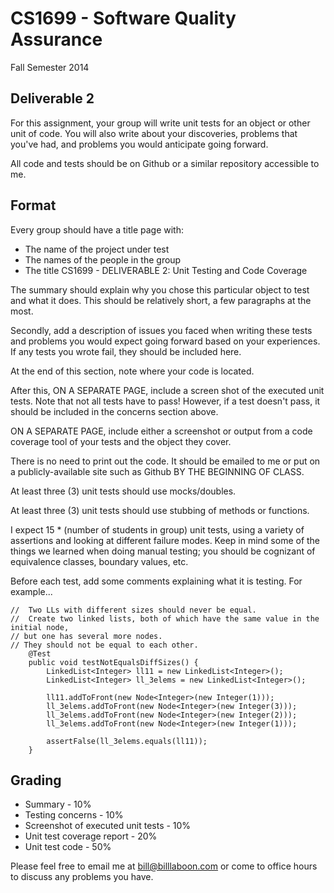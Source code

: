# CS1699 - Software Quality Assurance
Fall Semester 2014

## Deliverable 2

For this assignment, your group will write unit tests for an object or other unit of code.  You will also write about your discoveries, problems that you've had, and problems you would anticipate going forward.

All code and tests should be on Github or a similar repository accessible to me.

## Format
Every group should have a title page with:
* The name of the project under test
* The names of the people in the group
* The title CS1699 - DELIVERABLE 2: Unit Testing and Code Coverage

The summary should explain why you chose this particular object to test and what it does. This should be relatively short, a few paragraphs at the most.

Secondly, add a description of issues you faced when writing these tests and problems you would expect going forward based on your experiences.  If any tests you wrote fail, they should be included here.

At the end of this section, note where your code is located.

After this, ON A SEPARATE PAGE, include a screen shot of the executed unit tests.  Note that not all tests have to pass!  However, if a test doesn't pass, it should be included in the concerns section above.

ON A SEPARATE PAGE, include either a screenshot or output from a code coverage tool of your tests and the object they cover.

There is no need to print out the code.  It should be emailed to me or put on a publicly-available site such as Github BY THE BEGINNING OF CLASS.

At least three (3) unit tests should use mocks/doubles.

At least three (3) unit tests should use stubbing of methods or functions.

I expect 15 * (number of students in group) unit tests, using a variety of assertions and looking at different failure modes.  Keep in mind some of the things we learned when doing manual testing; you should be cognizant of equivalence classes, boundary values, etc.

Before each test, add some comments explaining what it is testing.  For example...

	//  Two LLs with different sizes should never be equal.
	//  Create two linked lists, both of which have the same value in the initial node,
	// but one has several more nodes. 
	// They should not be equal to each other.
		@Test
		public void testNotEqualsDiffSizes() {
			LinkedList<Integer> ll11 = new LinkedList<Integer>();
			LinkedList<Integer> ll_3elems = new LinkedList<Integer>();

			ll11.addToFront(new Node<Integer>(new Integer(1)));
			ll_3elems.addToFront(new Node<Integer>(new Integer(3)));
			ll_3elems.addToFront(new Node<Integer>(new Integer(2)));
			ll_3elems.addToFront(new Node<Integer>(new Integer(1)));

			assertFalse(ll_3elems.equals(ll11));
		}

## Grading
* Summary - 10%
* Testing concerns - 10% 
* Screenshot of executed unit tests - 10%
* Unit test coverage report - 20%
* Unit test code - 50%

Please feel free to email me at bill@billlaboon.com or come to office hours to discuss any problems you have. 
 
